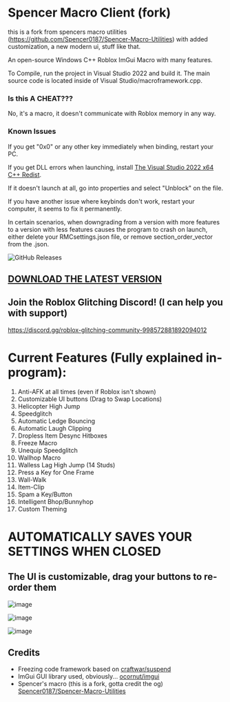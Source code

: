 # Spencer Macro Client (fork)

this is a fork from spencers macro utilities (https://github.com/Spencer0187/Spencer-Macro-Utilities) with added customization, a new modern ui, stuff like that.

An open-source Windows C++ Roblox ImGui Macro with many features.

To Compile, run the project in Visual Studio 2022 and build it. The main source code is located inside of Visual Studio/macroframework.cpp.

### Is this A CHEAT???
No, it's a macro, it doesn't communicate with Roblox memory in any way.

### Known Issues
If you get "0x0" or any other key immediately when binding, restart your PC.

If you get DLL errors when launching, install [The Visual Studio 2022 x64 C++ Redist](https://learn.microsoft.com/en-us/cpp/windows/latest-supported-vc-redist).

If it doesn't launch at all, go into properties and select "Unblock" on the file.

If you have another issue where keybinds don't work, restart your computer, it seems to fix it permanently.

In certain scenarios, when downgrading from a version with more features to a version with less features causes the program to crash on launch, either delete your RMCsettings.json file, or remove section_order_vector from the .json.

![GitHub Releases](https://img.shields.io/github/downloads/Spencer0187/Spencer-Macro-Utilities/total.svg)

## [DOWNLOAD THE LATEST VERSION](https://github.com/copyrighttxt/spencer-macro-utilities-modified/releases/latest)

## Join the Roblox Glitching Discord! (I can help you with support)
https://discord.gg/roblox-glitching-community-998572881892094012

# Current Features (Fully explained in-program):

1. Anti-AFK at all times (even if Roblox isn't shown)
2. Customizable UI buttons (Drag to Swap Locations)
3. Helicopter High Jump
4. Speedglitch
5. Automatic Ledge Bouncing
6. Automatic Laugh Clipping
7. Dropless Item Desync Hitboxes
8. Freeze Macro
9. Unequip Speedglitch
10. Wallhop Macro
11. Walless Lag High Jump (14 Studs)
12. Press a Key for One Frame
13. Wall-Walk
14. Item-Clip
15. Spam a Key/Button
16. Intelligent Bhop/Bunnyhop
17. Custom Theming

# AUTOMATICALLY SAVES YOUR SETTINGS WHEN CLOSED

## The UI is customizable, drag your buttons to re-order them

![image](https://github.com/user-attachments/assets/9fc14c6b-2346-4892-9666-45595c57d72f)


![image](https://github.com/user-attachments/assets/17488958-621e-45f0-97c5-b2812d292e81)


![image](https://github.com/user-attachments/assets/12a94a2a-be8f-4838-b1c2-569a9c29550f)


## Credits

- Freezing code framework based on [craftwar/suspend](https://github.com/craftwar/suspend)
- ImGui GUI library used, obviously... [ocornut/imgui](https://github.com/ocornut/imgui)
- Spencer's macro (this is a fork, gotta credit the og) [Spencer0187/Spencer-Macro-Utilities](https://github.com/Spencer0187/Spencer-Macro-Utilities)
